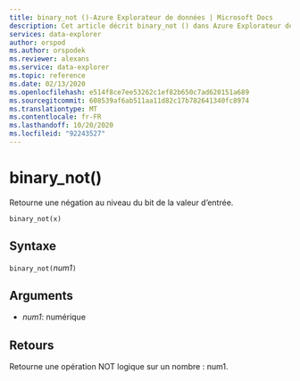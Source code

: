 ```yaml
---
title: binary_not ()-Azure Explorateur de données | Microsoft Docs
description: Cet article décrit binary_not () dans Azure Explorateur de données.
services: data-explorer
author: orspod
ms.author: orspodek
ms.reviewer: alexans
ms.service: data-explorer
ms.topic: reference
ms.date: 02/13/2020
ms.openlocfilehash: e514f8ce7ee53262c1ef82b650c7ad620151a689
ms.sourcegitcommit: 608539af6ab511aa11d82c17b782641340fc8974
ms.translationtype: MT
ms.contentlocale: fr-FR
ms.lasthandoff: 10/20/2020
ms.locfileid: "92243527"
---
```

# <a name="binary_not"></a>binary_not()

Retourne une négation au niveau du bit de la valeur d’entrée.

```kusto
binary_not(x)
```

## <a name="syntax"></a>Syntaxe

`binary_not(`*num1*`)`

## <a name="arguments"></a>Arguments

* *num1*: numérique 

## <a name="returns"></a>Retours

Retourne une opération NOT logique sur un nombre : num1.